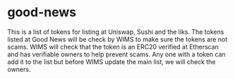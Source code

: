 # good-news
This is a list of tokens for listing at Uniswap, Sushi and the liks. The tokens listed at Good News will be check by WIMS to make sure the tokens are not scams. WIMS will check that the token is an ERC20 verified at Etherscan and has verifiable owners to help prevent scams. Any one with a token can add it to the list but before WIMS update the main list, we will check the owners.
